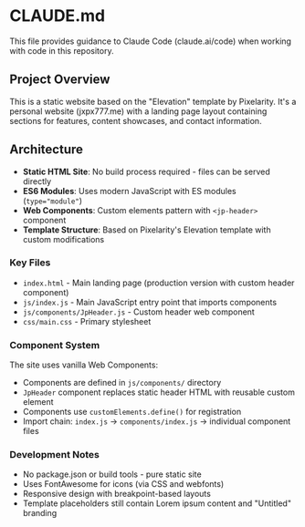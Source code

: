 # CLAUDE.md

This file provides guidance to Claude Code (claude.ai/code) when working with code in this repository.

## Project Overview

This is a static website based on the "Elevation" template by Pixelarity. It's a personal website (jxpx777.me) with a landing page layout containing sections for features, content showcases, and contact information.

## Architecture

- **Static HTML Site**: No build process required - files can be served directly
- **ES6 Modules**: Uses modern JavaScript with ES modules (`type="module"`)
- **Web Components**: Custom elements pattern with `<jp-header>` component
- **Template Structure**: Based on Pixelarity's Elevation template with custom modifications

### Key Files

- `index.html` - Main landing page (production version with custom header component)
- `js/index.js` - Main JavaScript entry point that imports components
- `js/components/JpHeader.js` - Custom header web component
- `css/main.css` - Primary stylesheet

### Component System

The site uses vanilla Web Components:

- Components are defined in `js/components/` directory
- `JpHeader` component replaces static header HTML with reusable custom element
- Components use `customElements.define()` for registration
- Import chain: `index.js` → `components/index.js` → individual component files

### Development Notes

- No package.json or build tools - pure static site
- Uses FontAwesome for icons (via CSS and webfonts)
- Responsive design with breakpoint-based layouts
- Template placeholders still contain Lorem ipsum content and "Untitled" branding
